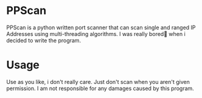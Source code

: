 # PPScan
PPScan is a python written port scanner that can scan single and ranged IP Addresses using multi-threading algorithms. I was really bored🥱 when i decided to write the program. 
# Usage
Use as you like, i don't really care. Just don't scan when you aren't given permission. I am not responsible for any damages caused by this program.
